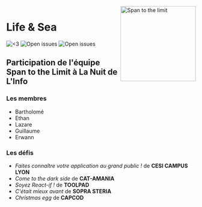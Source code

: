 <img align="right" src="https://cdn.discordapp.com/attachments/914573254285480058/916038929537458216/logo_team.png" alt="Span to the limit" width="200"/>

# Life & Sea

![<3]("https://img.shields.io/badge/made%20with-🐤-eb75e1")
![Open issues](https://shields.io/github/issues/Ethantestinglimits/life-and-sea)
![Open issues](https://shields.io/github/issues-pr/Ethantestinglimits/life-and-sea)


## Participation de l'équipe **Span to the Limit** à **La Nuit de L'Info**

### Les membres

* Bartholomé
* Ethan
* Lazare
* Guillaume
* Erwann

### Les défis

* *Faites connaître votre application au grand public !* de **CESI CAMPUS LYON**
* *Come to the dark side* de **CAT-AMANIA**
* *Soyez React-if !* de **TOOLPAD**
* *C'était mieux avant* de **SOPRA STERIA**
* *Christmas egg* de **CAPCOD**
